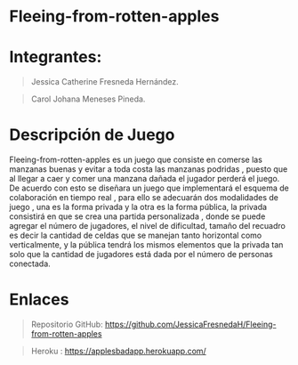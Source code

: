 # Fleeing-from-rotten-apples
# Integrantes: 
>Jessica Catherine Fresneda Hernández.

>Carol Johana Meneses Pineda.
# Descripción de Juego
Fleeing-from-rotten-apples  es un juego que consiste en comerse las manzanas buenas y evitar a toda costa las manzanas podridas , puesto que al llegar a caer y comer una manzana dañada el jugador perderá el juego.
De acuerdo con esto se diseñara un  juego que implementará el esquema de colaboración en tiempo real , para ello se adecuarán dos modalidades de juego , una es la forma privada y la otra es la forma pública, la privada consistirá en que se crea una partida personalizada , donde se puede agregar el número de jugadores, el nivel de dificultad,  tamaño del recuadro es decir la cantidad de celdas que se manejan tanto horizontal como verticalmente, y la pública tendrá los mismos elementos que la privada tan solo que la cantidad de jugadores está dada por el número de personas conectada.

# Enlaces
>Repositorio GitHub: https://github.com/JessicaFresnedaH/Fleeing-from-rotten-apples


>Heroku : https://applesbadapp.herokuapp.com/




